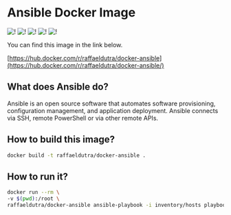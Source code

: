 # Ansible Docker Image

![!](https://img.shields.io/dub/l/vibe-d.svg) ![!](https://img.shields.io/docker/stars/raffaeldutra/docker-ansible.svg) ![!](https://img.shields.io/docker/pulls/raffaeldutra/docker-ansible.svg) ![!](https://img.shields.io/docker/automated/raffaeldutra/docker-ansible.svg) ![!](https://img.shields.io/docker/build/raffaeldutra/docker-ansible.svg)

You can find this image in the link below.

[https://hub.docker.com/r/raffaeldutra/docker-ansible](https://hub.docker.com/r/raffaeldutra/docker-ansible/)

## What does Ansible do?
Ansible is an open source software that automates software provisioning, configuration management, and application deployment. Ansible connects via SSH, remote PowerShell or via other remote APIs.


## How to build this image?

```bash
docker build -t raffaeldutra/docker-ansible .
```

## How to run it?

```bash
docker run --rm \
-v $(pwd):/root \
raffaeldutra/docker-ansible ansible-playbook -i inventory/hosts playbook.yml
```
